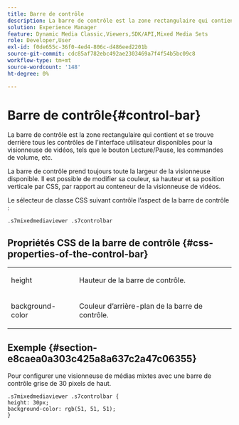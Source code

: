 ```yaml
---
title: Barre de contrôle
description: La barre de contrôle est la zone rectangulaire qui contient et se trouve derrière tous les contrôles de l’interface utilisateur disponibles pour la visionneuse de vidéos, tels que le bouton Lecture/Pause, les commandes de volume, etc.
solution: Experience Manager
feature: Dynamic Media Classic,Viewers,SDK/API,Mixed Media Sets
role: Developer,User
exl-id: f0de655c-36f0-4ed4-806c-d486eed2201b
source-git-commit: cdc85af782ebc492ae2303469a7f4f54b5bc09c8
workflow-type: tm+mt
source-wordcount: '148'
ht-degree: 0%

---
```


# Barre de contrôle{#control-bar}

La barre de contrôle est la zone rectangulaire qui contient et se trouve derrière tous les contrôles de l’interface utilisateur disponibles pour la visionneuse de vidéos, tels que le bouton Lecture/Pause, les commandes de volume, etc.

<!--<a id="section_061E550C1C1D4DB2BD663A898895B38C"></a>-->

La barre de contrôle prend toujours toute la largeur de la visionneuse disponible. Il est possible de modifier sa couleur, sa hauteur et sa position verticale par CSS, par rapport au conteneur de la visionneuse de vidéos.

Le sélecteur de classe CSS suivant contrôle l’aspect de la barre de contrôle :

```
.s7mixedmediaviewer .s7controlbar
```

## Propriétés CSS de la barre de contrôle {#css-properties-of-the-control-bar}

<table id="table_C48C56E696304C9BAFEE71BA9EA9A174"> 
 <tbody> 
  <tr> 
   <td colname="col1"> <p> <span class="codeph"> height </span> </p> </td> 
   <td colname="col2"> <p>Hauteur de la barre de contrôle. </p> </td> 
  </tr> 
  <tr> 
   <td colname="col1"> <p> <span class="codeph"> background-color </span> </p> </td> 
   <td colname="col2"> <p>Couleur d’arrière-plan de la barre de contrôle. </p> </td> 
  </tr> 
 </tbody> 
</table>

## Exemple {#section-e8caea0a303c425a8a637c2a47c06355}

Pour configurer une visionneuse de médias mixtes avec une barre de contrôle grise de 30 pixels de haut.

```
.s7mixedmediaviewer .s7controlbar {  
height: 30px; 
background-color: rgb(51, 51, 51); 
}
```
